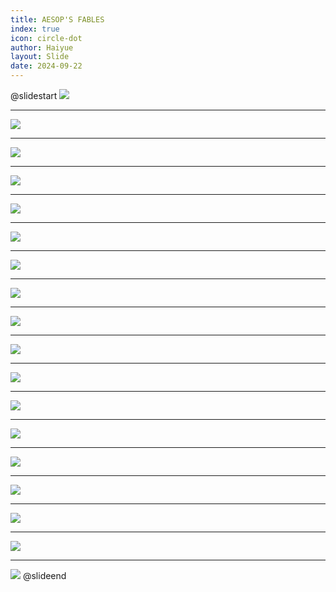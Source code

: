 ```yaml
---
title: AESOP'S FABLES
index: true
icon: circle-dot
author: Haiyue
layout: Slide
date: 2024-09-22
---
```

 
@slidestart
![](https://raw.githubusercontent.com/yclord/reading/refs/heads/master/english/Level-P/AESOP'S%20FABLES/001.webp)

---

![](https://raw.githubusercontent.com/yclord/reading/refs/heads/master/english/Level-P/AESOP'S%20FABLES/002.webp)

---

![](https://raw.githubusercontent.com/yclord/reading/refs/heads/master/english/Level-P/AESOP'S%20FABLES/003.webp)

---

![](https://raw.githubusercontent.com/yclord/reading/refs/heads/master/english/Level-P/AESOP'S%20FABLES/004.webp)

---

![](https://raw.githubusercontent.com/yclord/reading/refs/heads/master/english/Level-P/AESOP'S%20FABLES/005.webp)

---

![](https://raw.githubusercontent.com/yclord/reading/refs/heads/master/english/Level-P/AESOP'S%20FABLES/006.webp)

---

![](https://raw.githubusercontent.com/yclord/reading/refs/heads/master/english/Level-P/AESOP'S%20FABLES/007.webp)

---

![](https://raw.githubusercontent.com/yclord/reading/refs/heads/master/english/Level-P/AESOP'S%20FABLES/008.webp)

---

![](https://raw.githubusercontent.com/yclord/reading/refs/heads/master/english/Level-P/AESOP'S%20FABLES/009.webp)

---

![](https://raw.githubusercontent.com/yclord/reading/refs/heads/master/english/Level-P/AESOP'S%20FABLES/010.webp)

---

![](https://raw.githubusercontent.com/yclord/reading/refs/heads/master/english/Level-P/AESOP'S%20FABLES/011.webp)

---

![](https://raw.githubusercontent.com/yclord/reading/refs/heads/master/english/Level-P/AESOP'S%20FABLES/012.webp)

---

![](https://raw.githubusercontent.com/yclord/reading/refs/heads/master/english/Level-P/AESOP'S%20FABLES/013.webp)

---

![](https://raw.githubusercontent.com/yclord/reading/refs/heads/master/english/Level-P/AESOP'S%20FABLES/014.webp)

---

![](https://raw.githubusercontent.com/yclord/reading/refs/heads/master/english/Level-P/AESOP'S%20FABLES/015.webp)

---

![](https://raw.githubusercontent.com/yclord/reading/refs/heads/master/english/Level-P/AESOP'S%20FABLES/016.webp)

---

![](https://raw.githubusercontent.com/yclord/reading/refs/heads/master/english/Level-P/AESOP'S%20FABLES/017.webp)

---

![](https://raw.githubusercontent.com/yclord/reading/refs/heads/master/english/Level-P/AESOP'S%20FABLES/018.webp)
@slideend